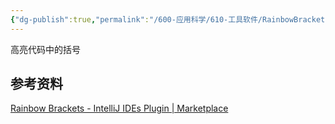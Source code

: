 ```yaml
---
{"dg-publish":true,"permalink":"/600-应用科学/610-工具软件/RainbowBrackets/","tags":["Plugin/AndroidStdio"],"noteIcon":""}
---
```


高亮代码中的括号


## 参考资料
[Rainbow Brackets - IntelliJ IDEs Plugin | Marketplace](https://plugins.jetbrains.com/plugin/10080-rainbow-brackets)